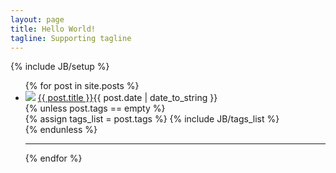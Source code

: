 ```yaml
---
layout: page
title: Hello World!
tagline: Supporting tagline
---
```

{% include JB/setup %}
<ul class="posts">
{% for post in site.posts %}
<li><img src="https://secure.gravatar.com/avatar/3b00ffdc531cc40c9f6dad3ab104b208?s=32&d=https://a248.e.akamai.net/assets.github.com%2Fimages%2Fgravatars%2Fgravatar-user-32.png" class="img-circle"> <a href="{{ BASE_PATH }}{{ post.url }}">{{ post.title }}</a><span>{{ post.date | date_to_string }}</span><div class="clearfix"></div>
{% unless post.tags == empty %}    
<div class="tag">
{% assign tags_list = post.tags %}
{% include JB/tags_list %}
</div>	
{% endunless %}  
</li>
<hr>
{% endfor %}
</ul>



